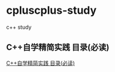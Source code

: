 # cpluscplus-study
c++  study

## C++自学精简实践 目录(必读)
[C++自学精简实践 目录(必读)](https://zhuanlan.zhihu.com/p/657345052)